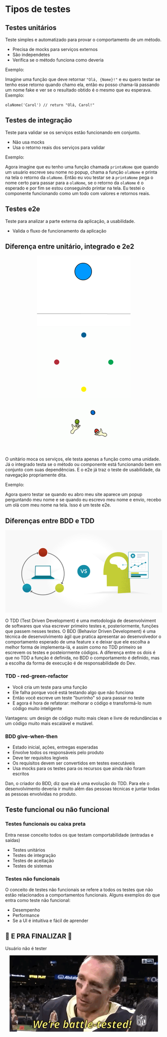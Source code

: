 # Tipos de testes

## Testes unitários

Teste simples e automatizado para provar o comportamento de um método.

- Precisa de mocks para serviços externos
- São independetes
- Verifica se o método funciona como deveria

Exemplo:

Imagine uma função que deve retornar `"Olá, {Nome}!"` e eu quero testar se tenho esse retorno quando chamo ela, então eu posso chama-lá passando um nome fake
e ver se o resultado obtido é o mesmo que eu esperava. Exemplo:

~~~
olaNome('Carol') // return "Olá, Carol!"
~~~  

## Testes de integração

Teste para validar se os serviços estão funcionando em conjunto.

- Não usa mocks
- Usa o retorno reais dos serviços para validar

Exemplo:

Agora imagine que eu tenho uma função chamada `printaNome` que quando um usuário escreve seu nome no popup, chama a função `olaNome` e printa na tela o retorno da `olaNome`. Então eu vou testar se a `printaNome` pega o nome certo para passar para a `olaNome`, se o retorno da `olaNome` é o esperado e por fim se estou conseguindo printar na tela. Eu testei o componente funcionando como um todo com valores e retornos reais.

## Testes e2e

Teste para analizar a parte externa da aplicação, a usabilidade.

- Valida o fluxo de funcionamento da aplicação

## Diferença entre unitário, integrado e 2e2

<p align="center">
  <img width="300px" src="https://github.com/coderanac/waffle-betizado/blob/master/assets-waffles/unit.gif" />
  <img width="300px" src="https://github.com/coderanac/waffle-betizado/blob/master/assets-waffles/integrado.gif" />
  <img width="300px" src="https://github.com/coderanac/waffle-betizado/blob/master/assets-waffles/e2e.gif" />
</p>

O unitário moca os serviços, ele testa apenas a função como uma unidade. Já o integrado testa se o método ou componente está funcionando bem em conjunto com suas dependências. E o e2e já traz o teste de usabilidade, da navegação propriamente dita. 

Exemplo:

Agora quero testar se quando eu abro meu site aparece um popup perguntando meu nome e se quando eu escrevo meu nome e envio, recebo um olá com meu nome na tela. Isso é um teste e2e.

## Diferenças entre BDD e TDD 

<p align="center">
  <img width="600px" src="https://github.com/coderanac/waffle-betizado/blob/master/assets-waffles/tdd-vs-bdd.png" />
</p>

O TDD (Test Driven Development) é uma metodologia de desenvolviment de softwares que visa escrever primeiro testes e, posteriormente, funções que passem nesses testes. O BDD (Behavior Driven Development) é uma técnica de desenvolvimento ágil que pratica apresentar ao desenvolvedor o comportamento esperado de uma feature x e deixar que ele escolha a melhor forma de implementa-lá, e assim como no TDD primeiro se escrevem os testes e posteiormente códigos. A diferença entre os dois é que no TDD a função é definida, no BDD o comportamento é definido, mas a escolha da forma de execução é de responsabilidade do Dev. 

### TDD - red-green-refactor 

- Você cria um teste para uma função
- Ele falha porque você está testando algo que não funciona
- Então você escreve um teste "burrinho" só para passar no teste
- E agora é hora de refatorar: melhorar o código e transformá-lo num código muito inteligente

Vantagens: um design de código muito mais clean e livre de redundâncias e um código muito mais escalável e mutável.

### BDD give-when-then

- Estado inicial, ações, entregas esperadas
- Envolve todos os responsáveis pelo produto
- Deve ter requisitos legíveis
- Os requisitos devem ser convertidos em testes executáveis
- Usa mocks para os testes para os recursos que ainda não foram escritos

Dan, o criador do BDD, diz que ela é uma evolução do TDD. Para ele o desenvolvimento deveria ir muito além das pessoas técnicas e juntar todas as pessoas envolvidas no produto.

## Teste funcional ou não funcional

### Testes funcionais ou caixa preta

Entra nesse conceito todos os que testam comportabilidade (entradas e saídas)

- Testes unitários
- Testes de integração
- Testes de aceitação
- Testes de sistemas

### Testes não funcionais

O conceito de testes não funcionais se refere a todos os testes que não estão relacionados a comportamentos funcionais. Alguns exemplos do que entra como teste não funcional:

- Desempenho
- Performance
- Se a UI é intuitiva e fácil de aprender

## :tada: E PRA FINALIZAR :tada:

Usuário não é tester 

<p align="center">
  <img src="https://github.com/coderanac/waffle-betizado/blob/master/assets-waffles/testado-no-ar.gif" />
</p>
